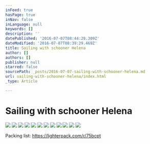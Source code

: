 ```yaml
---
inFeed: true
hasPage: true
inNav: false
inLanguage: null
keywords: []
description: ''
datePublished: '2016-07-07T08:44:28.309Z'
dateModified: '2016-07-07T08:39:29.469Z'
title: Sailing with schooner Helena
author: []
authors: []
publisher: null
starred: false
sourcePath: _posts/2016-07-07-sailing-with-schooner-helena.md
url: sailing-with-schooner-helena/index.html
_type: Article

---
```

# Sailing with schooner Helena
![](https://the-grid-user-content.s3-us-west-2.amazonaws.com/bf6246f2-2b54-4673-ac54-b607787ab365.jpg)
![](https://the-grid-user-content.s3-us-west-2.amazonaws.com/60ebb65b-a029-4d75-a740-a3d1560d38dc.jpg)
![](https://the-grid-user-content.s3-us-west-2.amazonaws.com/0020a83b-436a-4b64-aa51-a0acd8c6aac9.jpg)
![](https://the-grid-user-content.s3-us-west-2.amazonaws.com/082b92a3-11b9-41d7-b5de-a02821771dbf.jpg)
![](https://the-grid-user-content.s3-us-west-2.amazonaws.com/ede3d4f0-cf89-405c-bfd1-a635f9dc1aa3.jpg)
![](https://the-grid-user-content.s3-us-west-2.amazonaws.com/c4a35322-a798-4631-a3b3-2da3797b80e7.jpg)
![](https://the-grid-user-content.s3-us-west-2.amazonaws.com/49b7cc46-8599-4e74-a753-664142c135d3.jpg)
![](https://the-grid-user-content.s3-us-west-2.amazonaws.com/e2b29374-2f1d-4a42-84e4-d998f1df4ebc.jpg)
![](https://the-grid-user-content.s3-us-west-2.amazonaws.com/ef05e830-215a-43d8-a5e0-b36e52a61826.jpg)
![](https://the-grid-user-content.s3-us-west-2.amazonaws.com/df9e13c6-a668-4cb3-8f0b-4d4a3cf13629.jpg)
![](https://the-grid-user-content.s3-us-west-2.amazonaws.com/ac686ff7-5cac-4817-9706-0e7eaaafdb85.jpg)
![](https://the-grid-user-content.s3-us-west-2.amazonaws.com/e3b65e45-6669-47db-83ae-7561fc65a73d.jpg)

Packing list: https://lighterpack.com/r/75bcpt
